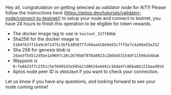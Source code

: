 Hey all, congratulation on getting selected as validator node for AIT1! Please follow the instructions here (https://aptos.dev/tutorials/validator-node/connect-to-testnet/) to setup your node and connect to testnet, you have 24 hours to finish this operation to be eligible for token rewards.
- The docker image tag to use is `testnet_317f80bb`
- Sha256 for the docker image is `5184f637f15a9c071475c5bfb3050777c04aa410e9d43c7ff5e7c4a99a55a252`
- Sha 256 for genesis blob is `2dae3f54512d5be1a9697c26c2676b8f878a8023c2b6b453154df11598a548a6`
- Waypoint is `0:fe8425ffc2351c5ef6995d3e595e21d0634a4d41c1bda4fc86ba6b121baad95d`
- Aptos node peer ID is `d9b628e9` if you want to check your connection.

Let us know if you have any questions, and looking forward to see your node coming online!
